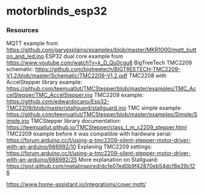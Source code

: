 # motorblinds_esp32

### Resources
MQTT example from https://github.com/garyexplains/examples/blob/master/MKR1000/mqtt_button_and_led.ino
ESP32 dual core example from https://www.youtube.com/watch?v=k_D_Qu0cgu8
BigTreeTech TMC2209 schematic: https://github.com/bigtreetech/BIGTREETECH-TMC2209-V1.2/blob/master/Schematic/TMC2209-V1.2.pdf
TMC2208 with AccelStepper library example: https://github.com/teemuatlut/TMCStepper/blob/master/examples/TMC_AccelStepper/TMC_AccelStepper.ino
TMC2209 example: https://github.com/edwardocano/Esp32-TMC2209/blob/master/stallguard/stallguard.ino
TMC simple example: https://github.com/teemuatlut/TMCStepper/blob/master/examples/Simple/Simple.ino
TMCStepper library documentation: https://teemuatlut.github.io/TMCStepper/class_t_m_c2209_stepper.html
TMC2209 example before it was compatible with hardware serial: https://forum.arduino.cc/t/using-a-tmc2209-silent-stepper-motor-driver-with-an-arduino/666992/10
Explaning TMC2209 settings: https://forum.arduino.cc/t/using-a-tmc2209-silent-stepper-motor-driver-with-an-arduino/666992/25
More explanation on Stallguard: https://gist.github.com/metalinspired/dcfe07ed0b9f42870eb54dcf8e29c126

https://www.home-assistant.io/integrations/cover.mqtt/